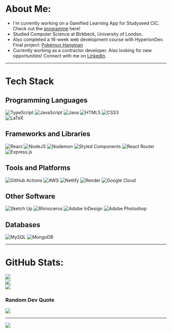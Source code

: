 # About Me:
- I'm currently working on a Gamified Learning App for Studyseed CIC. Check out the [programme](https://www.linkedin.com/posts/lisburn-city-council_its-game-on-for-new-numeracy-and-literacy-activity-7247542151427813376-tglA?utm_source=share&utm_medium=member_desktop) here!  
- Studied Computer Science at Birkbeck, University of London.
- Also completed a 16-week web development course with HyperionDev. Final project: [Pokémon Hangman](https://hangman-jby.netlify.app/)
- Currently working as a contractor developer. Also looking for new opportunities! Connect with me on [LinkedIn](https://www.linkedin.com/in/jbyap/).

---

# Tech Stack

## Programming Languages
![TypeScript](https://img.shields.io/badge/typescript-%23007ACC.svg?style=for-the-badge&logo=typescript&logoColor=white) 
![JavaScript](https://img.shields.io/badge/javascript-%23323330.svg?style=for-the-badge&logo=javascript&logoColor=%23F7DF1E) 
![Java](https://img.shields.io/badge/java-%23ED8B00.svg?style=for-the-badge&logo=openjdk&logoColor=white) 
![HTML5](https://img.shields.io/badge/html5-%23E34F26.svg?style=for-the-badge&logo=html5&logoColor=white) ![CSS3](https://img.shields.io/badge/css3-%231572B6.svg?style=for-the-badge&logo=css3&logoColor=white)  
![LaTeX](https://img.shields.io/badge/latex-%23008080.svg?style=for-the-badge&logo=latex&logoColor=white)

## Frameworks and Libraries
![React](https://img.shields.io/badge/react-%2320232a.svg?style=for-the-badge&logo=react&logoColor=%2361DAFB) 
![NodeJS](https://img.shields.io/badge/node.js-6DA55F?style=for-the-badge&logo=node.js&logoColor=white) 
![Nodemon](https://img.shields.io/badge/NODEMON-%23323330.svg?style=for-the-badge&logo=nodemon&logoColor=%BBDEAD)
![Styled Components](https://img.shields.io/badge/styled--components-DB7093?style=for-the-badge&logo=styled-components&logoColor=white) ![React Router](https://img.shields.io/badge/React_Router-CA4245?style=for-the-badge&logo=react-router&logoColor=white) ![Express.js](https://img.shields.io/badge/express.js-%23404d59.svg?style=for-the-badge&logo=express&logoColor=%2361DAFB)

## Tools and Platforms
![GitHub Actions](https://img.shields.io/badge/github%20actions-%232671E5.svg?style=for-the-badge&logo=githubactions&logoColor=white) 
![AWS](https://img.shields.io/badge/AWS-%23FF9900.svg?style=for-the-badge&logo=amazon-aws&logoColor=white) 
![Netlify](https://img.shields.io/badge/netlify-%23000000.svg?style=for-the-badge&logo=netlify&logoColor=#00C7B7) 
![Render](https://img.shields.io/badge/Render-%46E3B7.svg?style=for-the-badge&logo=render&logoColor=white) 
![Google Cloud](https://img.shields.io/badge/GoogleCloud-%234285F4.svg?style=for-the-badge&logo=google-cloud&logoColor=white)

## Other Software
![Sketch Up](https://img.shields.io/badge/SketchUp-005F9E?style=for-the-badge&logo=sketchup&logoColor=white) 
![Rhinoceros](https://img.shields.io/badge/Rhinoceros-801010?style=for-the-badge&logo=rhinoceros&logoColor=white) 
![Adobe InDesign](https://img.shields.io/badge/Adobe%20InDesign-49021F?style=for-the-badge&logo=adobeindesign&logoColor=FF3366) 
![Adobe Photoshop](https://img.shields.io/badge/adobe%20photoshop-%2331A8FF.svg?style=for-the-badge&logo=adobe%20photoshop&logoColor=white)

## Databases
![MySQL](https://img.shields.io/badge/mysql-4479A1.svg?style=for-the-badge&logo=mysql&logoColor=white) 
![MongoDB](https://img.shields.io/badge/MongoDB-%234ea94b.svg?style=for-the-badge&logo=mongodb&logoColor=white)

---

# GitHub Stats:
![](https://github-readme-stats.vercel.app/api?username=junyap95&theme=dark&hide_border=false&include_all_commits=false&count_private=false)<br/>
![](https://github-readme-streak-stats.herokuapp.com/?user=junyap95&theme=dark&hide_border=false)<br/>
![](https://github-readme-stats.vercel.app/api/top-langs/?username=junyap95&theme=dark&hide_border=false&include_all_commits=false&count_private=false&layout=compact)

### Random Dev Quote
![](https://quotes-github-readme.vercel.app/api?type=horizontal&theme=radical)

---
[![](https://visitcount.itsvg.in/api?id=junyap95&label=Profile%20Views&color=8&icon=5&pretty=true)](https://visitcount.itsvg.in)

<!-- Proudly created with GPRM ( https://gprm.itsvg.in ) -->
